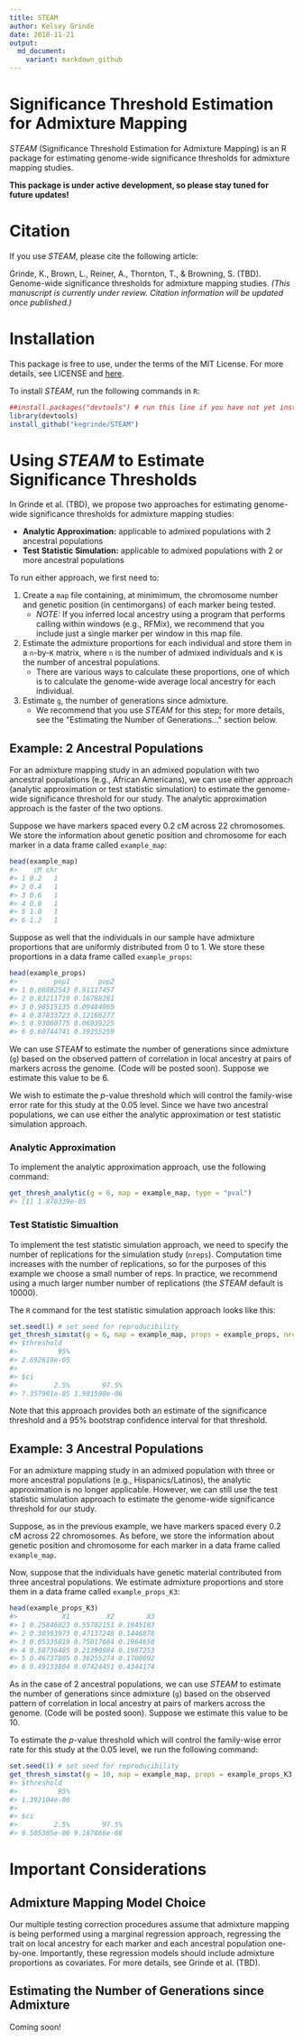 ```yaml
---
title: STEAM
author: Kelsey Grinde
date: 2018-11-21
output:
  md_document:
    variant: markdown_github
---
```


<!-- README.md is generated from README.Rmd. Please edit that file -->



# Significance Threshold Estimation for Admixture Mapping

*STEAM* (Significance Threshold Estimation for Admixture Mapping) is an R package for estimating genome-wide significance thresholds for admixture mapping studies. 

**This package is under active development, so please stay tuned for future updates!**

# Citation

If you use *STEAM*, please cite the following article:

Grinde, K., Brown, L., Reiner, A., Thornton, T., & Browning, S. (TBD). Genome-wide significance thresholds for admixture mapping studies. *(This manuscript is currently under review. Citation information will be updated once published.)* 

# Installation

This package is free to use, under the terms of the MIT License. For more details, see LICENSE and [here](https://opensource.org/licenses/MIT).

To install *STEAM*, run the following commands in `R`:


```r
##install.packages("devtools") # run this line if you have not yet installed the devtools package
library(devtools)
install_github("kegrinde/STEAM")
```

# Using *STEAM* to Estimate Significance Thresholds

In Grinde et al. (TBD), we propose two approaches for estimating genome-wide significance thresholds for admixture mapping studies:

- **Analytic Approximation:** applicable to admixed populations with 2 ancestral populations
- **Test Statistic Simulation:** applicable to admixed populations with 2 or more ancestral populations

To run either approach, we first need to:

1. Create a `map` file containing, at minimimum, the chromosome number and genetic position (in centimorgans) of each marker being tested.
    - *NOTE:* If you inferred local ancestry using a program that performs calling within windows (e.g., RFMix), we recommend that you include just a single marker per window in this map file.
2. Estimate the admixture proportions for each individual and store them in a `n`-by-`K` matrix, where `n` is the number of admixed individuals and `K` is the number of ancestral populations.
    - There are various ways to calculate these proportions, one of which is to calculate the genome-wide average local ancestry for each individual.
3. Estimate `g`, the number of generations since admixture.
    - We recommend that you use *STEAM* for this step; for more details, see the "Estimating the Number of Generations..." section below.

## Example: 2 Ancestral Populations 

For an admixture mapping study in an admixed population with two ancestral populations (e.g., African Americans), we can use either approach (analytic approximation or test statistic simulation) to estimate the genome-wide significance threshold for our study. The analytic approximation approach is the faster of the two options.

Suppose we have markers spaced every 0.2 cM across 22 chromosomes. We store the information about genetic position and chromosome for each marker in a data frame called `example_map`:


```r
head(example_map)
#>    cM chr
#> 1 0.2   1
#> 2 0.4   1
#> 3 0.6   1
#> 4 0.8   1
#> 5 1.0   1
#> 6 1.2   1
```

Suppose as well that the individuals in our sample have admixture proportions that are uniformly distributed from 0 to 1. We store these proportions in a data frame called `example_props`:


```r
head(example_props)
#>         pop1       pop2
#> 1 0.08882543 0.91117457
#> 2 0.83211719 0.16788281
#> 3 0.90515135 0.09484865
#> 4 0.87833723 0.12166277
#> 5 0.93060775 0.06939225
#> 6 0.60744741 0.39255259
```

We can use *STEAM* to estimate the number of generations since admixture (`g`) based on the observed pattern of correlation in local ancestry at pairs of markers across the genome. (Code will be posted soon). Suppose we estimate this value to be 6. 

We wish to estimate the *p*-value threshold which will control the family-wise error rate for this study at the 0.05 level. Since we have two ancestral populations, we can use either the analytic approximation or test statistic simulation approach.

### Analytic Approximation

To implement the analytic approximation approach, use the following command:


```r
get_thresh_analytic(g = 6, map = example_map, type = "pval")
#> [1] 1.878339e-05
```

### Test Statistic Simualtion

To implement the test statistic simulation approach, we need to specify the number of replications for the simulation study (`nreps`). Computation time increases with the number of replications, so for the purposes of this example we choose a small number of reps. In practice, we recommend using a much larger number number of replications (the *STEAM* default is 10000). 

The `R` command for the test statistic simulation approach looks like this:


```r
set.seed(1) # set seed for reproducibility
get_thresh_simstat(g = 6, map = example_map, props = example_props, nreps = 50)
#> $threshold
#>          95% 
#> 2.692619e-05 
#> 
#> $ci
#>         2.5%        97.5% 
#> 7.357901e-05 1.981598e-06
```

Note that this approach provides both an estimate of the significance threshold and a 95\% bootstrap confidence interval for that threshold.

## Example: 3 Ancestral Populations 

For an admixture mapping study in an admixed population with three or more ancestral populations (e.g., Hispanics/Latinos), the analytic approximation is no longer applicable. However, we can still use the test statistic simulation approach to estimate the genome-wide significance threshold for our study. 

Suppose, as in the previous example, we have markers spaced every 0.2 cM across 22 chromosomes. As before, we store the information about genetic position and chromosome for each marker in a data frame called `example_map`.

Now, suppose that the individuals have genetic material contributed from three ancestral populations. We estimate admixture proportions and store them in a data frame called `example_props_K3`:


```r
head(example_props_K3)
#>           X1         X2        X3
#> 1 0.25846023 0.55702151 0.1845183
#> 2 0.38393973 0.47137248 0.1446878
#> 3 0.05335819 0.75017684 0.1964650
#> 4 0.58736485 0.21390984 0.1987253
#> 5 0.46737805 0.36255274 0.1700692
#> 6 0.49133804 0.07424451 0.4344174
```

As in the case of 2 ancestral populations, we can use *STEAM* to estimate the number of generations since admixture (`g`) based on the observed pattern of correlation in local ancestry at pairs of markers across the genome. (Code will be posted soon). Suppose we estimate this value to be 10. 

To estimate the *p*-value threshold which will control the family-wise error rate for this study at the 0.05 level, we run the following command:


```r
set.seed(1) # set seed for reproducibility
get_thresh_simstat(g = 10, map = example_map, props = example_props_K3, nreps = 50)
#> $threshold
#>          95% 
#> 1.392104e-06 
#> 
#> $ci
#>         2.5%        97.5% 
#> 9.505305e-06 9.187866e-08
```

# Important Considerations

## Admixture Mapping Model Choice

Our multiple testing correction procedures assume that admixture mapping is being performed using a marginal regression approach, regressing the trait on local ancestry for each marker and each ancestral population one-by-one. Importantly, these regression models should include admixture proportions as covariates. For more details, see Grinde et al. (TBD).

## Estimating the Number of Generations since Admixture

Coming soon!
